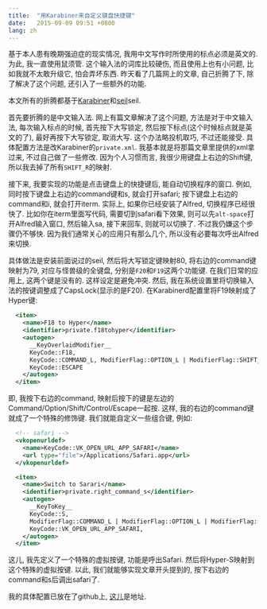 ```yaml
---
title:  "用Karabiner来自定义键盘快捷键"
date:   2015-09-09 09:51 +0800
lang: zh
---
```


基于本人患有晚期强迫症的现实情况, 我用中文写作时所使用的标点必须是英文的. 为此, 我一直使用鼠须管. 这个输入法的词库比较硬伤, 而且使用上也有小问题, 比如我就不太敢升级它, 怕会弄坏东西. 昨天看了几篇网上的文章, 自己折腾了下, 除了解决了这个问题, 还引入了一些额外的功能.

本文所有的折腾都基于[Karabiner](https://pqrs.org/osx/karabiner/)和[seil](https://pqrs.org/osx/karabiner/seil.html.en)seil.

首先要折腾的是中文输入法. 网上有篇文章解决了这个问题, 方法是对于中文输入法, 每次输入标点的时候, 首先按下大写锁定, 然后按下标点(这个时候标点就是英文的了), 最好再按下大写锁定, 取消大写. 这个办法略投机取巧, 不过还能接受. 具体配置方法是改Karabiner的`private.xml`. 我基本就是将那篇文章里提供的xml拿过来, 不过自己做了一些修改. 因为个人习惯而言, 我很少用键盘上右边的Shift键, 所以我去掉了所有`SHIFT_R`的映射.

接下来, 我要实现的功能是点击键盘上的快捷键后, 能自动切换程序的窗口. 例如, 同时按下键盘上右边的command键和s, 就会打开safari; 按下键盘上右边的command和i, 就会打开iterm. 实际上, 如果你已经安装了Alfred, 切换程序已经很快了. 比如你在iterm里面写代码, 需要切到safari看下效果, 则可以先``alt-space``打开Alfred输入窗口, 然后输入sa, 接下来回车, 则就可以切换了. 不过我仍嫌这个步骤仍不够快. 因为我们通常关心的应用只有那么几个, 所以没有必要每次呼出Alfred来切换.

具体做法是安装前面说过的seil, 然后将大写锁定键映射80, 将右边的command键映射为79, 对应与怪兽级的全键盘, 分别是`F20`和`F19`这两个功能键. 在我们日常的应用上, 这两个键是没有的. 这样设定是避免冲突. 然后, 我在系统设置里将切换输入法的按键调整成了CapsLock(显示的是F20). 在Karabinerd配置里将F19映射成了Hyper键:

```xml
  <item>
    <name>F18 to Hyper</name>
    <identifier>private.f18tohyper</identifier>
    <autogen>
      __KeyOverlaidModifier__
      KeyCode::F18,
      KeyCode::COMMAND_L, ModifierFlag::OPTION_L | ModifierFlag::SHIFT_L | ModifierFlag::CONTROL_L,
      KeyCode::ESCAPE
    </autogen>
  </item>
```

即, 我按下右边的command, 映射后按下的键是左边的Command/Option/Shift/Control/Escape一起按. 这样, 我的右边的command键就成了一个特殊的修饰键. 我们就能自定义一些组合键, 例如:

```xml
  <!-- safari -->
  <vkopenurldef>
    <name>KeyCode::VK_OPEN_URL_APP_SAFARI</name>
    <url type="file">/Applications/Safari.app</url>
  </vkopenurldef>

  <item>
    <name>Switch to Sarari</name>
    <identifier>private.right_command_s</identifier>
    <autogen>
      __KeyToKey__
      KeyCode::S,
      ModifierFlag::COMMAND_L | ModifierFlag::OPTION_L | ModifierFlag::SHIFT_L | ModifierFlag::CONTROL_L,
      KeyCode::VK_OPEN_URL_APP_SAFARI,
    </autogen>
  </item>
```

这儿, 我先定义了一个特殊的虚拟按键, 功能是呼出Safari. 然后将Hyper-S映射到这个特殊的虚拟按键. 以此, 我们就能够实现文章开头提到的, 按下右边的command和s后调出safari了.

我的具体配置已放在了github上, [这儿](https://github.com/xiaket/etc/blob/master/karabiner.xml)是地址.
